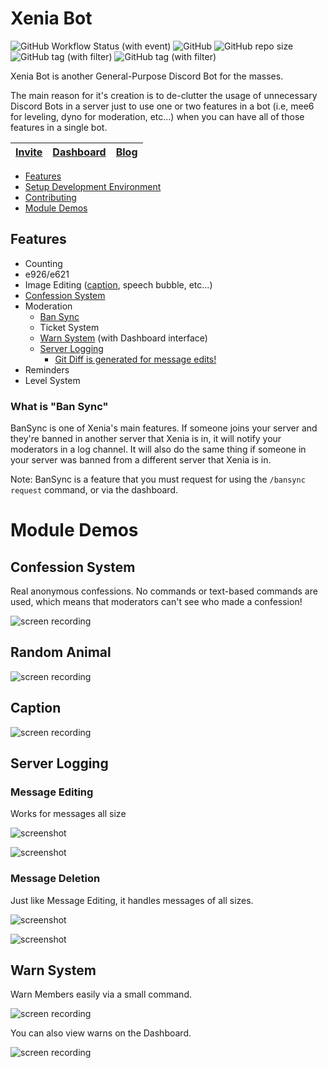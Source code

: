 # Xenia Bot
![GitHub Workflow Status (with event)](https://img.shields.io/github/actions/workflow/status/ktwrd/XeniaBot/publish-docker-stable) ![GitHub](https://img.shields.io/github/license/ktwrd/XeniaBot) ![GitHub repo size](https://img.shields.io/github/repo-size/ktwrd/xeniabot) ![GitHub tag (with filter)](https://img.shields.io/github/v/tag/ktwrd/xeniabot?filter=bot-*) ![GitHub tag (with filter)](https://img.shields.io/github/v/tag/ktwrd/xeniabot?filter=dash-*)

Xenia Bot is another General-Purpose Discord Bot for the masses.

The main reason for it's creation is to de-clutter the usage of unnecessary Discord Bots in a server just to use one or two features in a bot (i.e, mee6 for leveling, dyno for moderation, etc...) when you can have all of those features in a single bot.

| [Invite](https://discord.com/oauth2/authorize?client_id=1067393803427790929&scope=bot&permissions=415471496311) | [Dashboard](http://xb.kate.pet) | [Blog](https://xenia.kate.pet) |
| - | - | - |


- [Features](#features)
- [Setup Development Environment](INSTALLING)
- [Contributing](CONTRIBUTING)
- [Module Demos](#module-demos)

## Features
- Counting
- e926/e621
- Image Editing ([caption](#caption), speech bubble, etc...)
- [Confession System](#confession-system)
- Moderation
    * [Ban Sync](#what-is-ban-sync)
    * Ticket System
    * [Warn System](#warn-system) (with Dashboard interface)
    * [Server Logging](#server-logging)
        - [Git Diff is generated for message edits!](#message-editing)
- Reminders
- Level System

### What is "Ban Sync"
BanSync is one of Xenia's main features. If someone joins your server and they're banned in another server that Xenia is in, it will notify your moderators in a log channel. It will also do the same thing if someone in your server was banned from a different server that Xenia is in.

Note: BanSync is a feature that you must request for using the `/bansync request` command, or via the dashboard.

# Module Demos
## Confession System
Real anonymous confessions. No commands or text-based commands are used, which means that moderators can't see who made a confession!

![screen recording](https://res.kate.pet/upload/03bcb777-911d-4774-9454-523b3b238267/DiscordCanary_S5Wm6jtwOd.gif)
## Random Animal
![screen recording](https://res.kate.pet/upload/fd22bbc7-2ec1-4f71-9b28-bf23c0aafdca/DiscordCanary_y05soKK3fv.gif)

## Caption
![screen recording](https://xb.redfur.cloud/tOpi9/TOTiMACa80.gif/raw)

## Server Logging
### Message Editing
Works for messages all size

![screenshot](https://res.kate.pet/upload/02dbcce552f4/Discord_ET23VdAW22.png)

![screenshot](https://res.kate.pet/upload/02dff6802b0f/Discord_0Tc9lUwZEX.png)

### Message Deletion
Just like Message Editing, it handles messages of all sizes.

![screenshot](https://res.kate.pet/upload/0a655c4e22a7/Discord_kFlV5cLIqB.png)

![screenshot](https://res.kate.pet/upload/53585dfeaec7/Discord_C7gcuklSoU.png)

## Warn System
Warn Members easily via a small command.

![screen recording](https://res.kate.pet/upload/7a64954c1588/Discord_DGsLyRlOs2.gif)

You can also view warns on the Dashboard.

![screen recording](https://res.kate.pet/upload/973217c9dbcb/Discord_gtqh6Z0lzi.gif)